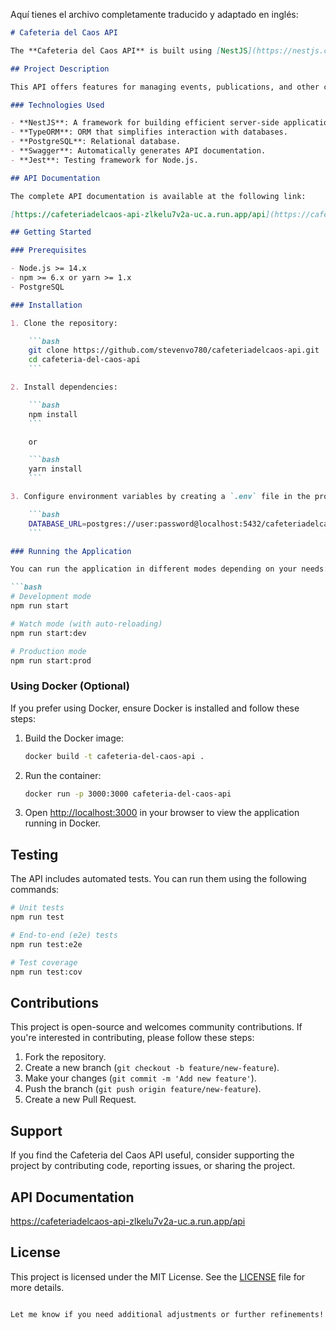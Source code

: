 Aquí tienes el archivo completamente traducido y adaptado en inglés:

```markdown
# Cafeteria del Caos API

The **Cafeteria del Caos API** is built using [NestJS](https://nestjs.com/) and designed to serve the Cafeteria del Caos community on Discord. It provides various endpoints to manage community-related content and facilitate knowledge sharing.

## Project Description

This API offers features for managing events, publications, and other content related to the Cafeteria del Caos community. It is implemented with a modular architecture using NestJS, supports relational databases via TypeORM and PostgreSQL, and includes automatically generated documentation with Swagger and automated testing with Jest.

### Technologies Used

- **NestJS**: A framework for building efficient server-side applications.
- **TypeORM**: ORM that simplifies interaction with databases.
- **PostgreSQL**: Relational database.
- **Swagger**: Automatically generates API documentation.
- **Jest**: Testing framework for Node.js.

## API Documentation

The complete API documentation is available at the following link:

[https://cafeteriadelcaos-api-zlkelu7v2a-uc.a.run.app/api](https://cafeteriadelcaos-api-zlkelu7v2a-uc.a.run.app/api)

## Getting Started

### Prerequisites

- Node.js >= 14.x
- npm >= 6.x or yarn >= 1.x
- PostgreSQL

### Installation

1. Clone the repository:

    ```bash
    git clone https://github.com/stevenvo780/cafeteriadelcaos-api.git
    cd cafeteria-del-caos-api
    ```

2. Install dependencies:

    ```bash
    npm install
    ```

    or

    ```bash
    yarn install
    ```

3. Configure environment variables by creating a `.env` file in the project root directory. Be sure to include your PostgreSQL database configuration and other necessary variables:

    ```bash
    DATABASE_URL=postgres://user:password@localhost:5432/cafeteriadelcaos
    ```

### Running the Application

You can run the application in different modes depending on your needs:

```bash
# Development mode
npm run start

# Watch mode (with auto-reloading)
npm run start:dev

# Production mode
npm run start:prod
```

### Using Docker (Optional)

If you prefer using Docker, ensure Docker is installed and follow these steps:

1. Build the Docker image:

    ```bash
    docker build -t cafeteria-del-caos-api .
    ```

2. Run the container:

    ```bash
    docker run -p 3000:3000 cafeteria-del-caos-api
    ```

3. Open [http://localhost:3000](http://localhost:3000) in your browser to view the application running in Docker.

## Testing

The API includes automated tests. You can run them using the following commands:

```bash
# Unit tests
npm run test

# End-to-end (e2e) tests
npm run test:e2e

# Test coverage
npm run test:cov
```

## Contributions

This project is open-source and welcomes community contributions. If you're interested in contributing, please follow these steps:

1. Fork the repository.
2. Create a new branch (`git checkout -b feature/new-feature`).
3. Make your changes (`git commit -m 'Add new feature'`).
4. Push the branch (`git push origin feature/new-feature`).
5. Create a new Pull Request.

## Support

If you find the Cafeteria del Caos API useful, consider supporting the project by contributing code, reporting issues, or sharing the project.

## API Documentation

https://cafeteriadelcaos-api-zlkelu7v2a-uc.a.run.app/api

## License

This project is licensed under the MIT License. See the [LICENSE](LICENSE) file for more details.
```

Let me know if you need additional adjustments or further refinements!